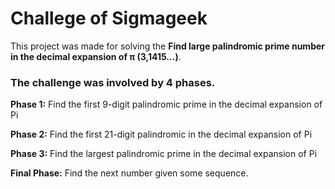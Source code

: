 <h1>Challege of Sigmageek</h1>

<p>This project was made for solving the <strong>Find large palindromic prime number in the decimal expansion of π (3,1415…)</strong>.</p>
<h3>The challenge was involved by 4 phases.</h3> 
<p><strong>Phase 1:</strong> Find the first 9-digit palindromic prime in the decimal expansion of Pi</p>
<p><strong>Phase 2:</strong> Find the first 21-digit palindromic in the decimal expansion of Pi</p>
<p><strong>Phase 3:</strong> Find the largest palindromic prime in the decimal expansion of Pi</p>
<p><strong>Final Phase:</strong> Find the next number given some sequence.</p>
